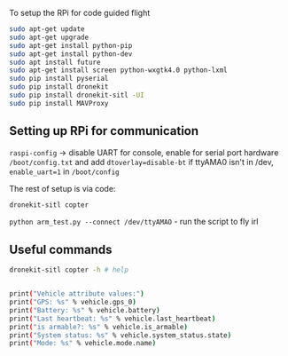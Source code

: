To setup the RPi for code guided flight

```bash
sudo apt-get update
sudo apt-get upgrade
sudo apt-get install python-pip
sudo apt-get install python-dev
sudo apt install future
sudo apt-get install screen python-wxgtk4.0 python-lxml
sudo pip install pyserial
sudo pip install dronekit
sudo pip install dronekit-sitl -UI
sudo pip install MAVProxy
```

## Setting up RPi for communication

`raspi-config` -> disable UART for console, enable for serial port hardware
`/boot/config.txt` and add `dtoverlay=disable-bt`
if ttyAMA0 isn't in /dev, `enable_uart=1` in `/boot/config`

The rest of setup is via code:

```bash
dronekit-sitl copter
```
`python arm_test.py --connect /dev/ttyAMAO` - run the script to fly irl

## Useful commands

```bash
dronekit-sitl copter -h # help


print("Vehicle attribute values:")
print("GPS: %s" % vehicle.gps_0)
print("Battery: %s" % vehicle.battery)
print("Last heartbeat: %s" % vehicle.last_heartbeat)
print("is armable?: %s" % vehicle.is_armable)
print("System status: %s" % vehicle.system_status.state)
print("Mode: %s" % vehicle.mode.name)
```
